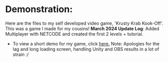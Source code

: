 # Demonstration:
Here are the files to my self developed video game, 'Krusty Krab Kook-Off'. This was a game I made for my cousins!
**March 2024 Update Log**: Added Multiplayer with NETCODE and created the first 2 levels + tutorial.

* To view a short demo for my game, click [here.](https://drive.google.com/file/d/1Mdx0EVFIbkyvTgQQ5r9Y_g5rn1Z__ZAy/view?usp=sharing)
Note: Apologies for the lag and long loading screen, handling Unity and OBS results in a lot of strain :/
